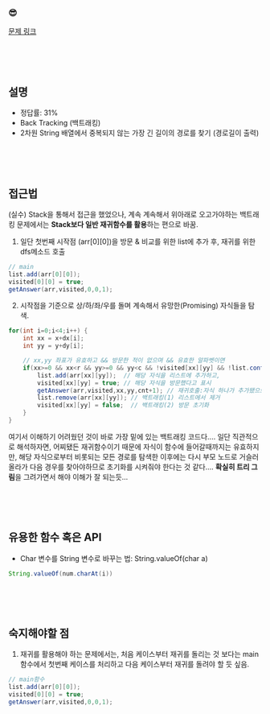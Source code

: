 

### &#128526;
[문제 링크](https://www.acmicpc.net/problem/1987)

<br>
<br>
<br>

## 설명
* 정답률: 31%
* Back Tracking (백트래킹)
* 2차원 String 배열에서 중복되지 않는 가장 긴 길이의 경로를 찾기 (경로길이 출력)


<br>
<br>
<br>

## 접근법
(실수) Stack을 통해서 접근을 했었으나, 계속 계속해서 위아래로 오고가야하는 백트래킹 문제에서는 **Stack보다 일반 재귀함수를 활용**하는 편으로 바꿈.<br>


1) 일단 첫번째 시작점 (arr[0][0])을 방문 & 비교를 위한 list<String>에 추가 후, 재귀를 위한 dfs메소드 호출
```java
// main
list.add(arr[0][0]);
visited[0][0] = true;
getAnswer(arr,visited,0,0,1);
```

2) 시작점을 기준으로 상/하/좌/우를 돌며 계속해서 유망한(Promising) 자식들을 탐색.
```java
for(int i=0;i<4;i++) {
  	int xx = x+dx[i];  
  	int	yy = y+dy[i];

    // xx,yy 좌표가 유효하고 && 방문한 적이 없으며 && 유효한 알파벳이면
  	if(xx>=0 && xx<r && yy>=0 && yy<c && !visited[xx][yy] && !list.contains(arr[xx][yy])) {
  		list.add(arr[xx][yy]);  // 해당 자식을 리스트에 추가하고,
  		visited[xx][yy] = true; // 해당 자식을 방문했다고 표시
  		getAnswer(arr,visited,xx,yy,cnt+1); // 재귀호출:자식 하나가 추가됐으므로 cnt+1
  		list.remove(arr[xx][yy]); // 백트래킹(1) 리스트에서 제거
  		visited[xx][yy] = false;  // 백트래킹(2) 방문 초기화
  	}
}
```
여기서 이해하기 어려웠던 것이 바로 가장 밑에 있는 백트래킹 코드다.... 
일단 직관적으로 해석하자면, 어찌됐든 재귀함수이기 때문에 자식이 함수에 들어갈때까지는 유효하지만, 해당 자식으로부터 비롯되는 모든 경로를 탐색한 이후에는 다시 부모 노드로 거슬러올라가
다음 경우를 찾아야하므로 초기화를 시켜줘야 한다는 것 같다.... **확실히 트리 그림**을 그려가면서 해야 이해가 잘 되는듯...



<br>
<br>
<br>

## 유용한 함수 혹은 API
* Char 변수를 String 변수로 바꾸는 법: String.valueOf(char a)
```JAVA
String.valueOf(num.charAt(i))
```

<br>
<br>
<br>

## 숙지해야할 점
1) 재귀를 활용해야 하는 문제에서는, 처음 케이스부터 재귀를 돌리는 것 보다는 main함수에서 첫번째 케이스를 처리하고 다음 케이스부터 재귀를 돌려야 할 듯 싶음.

```JAVA
// main함수
list.add(arr[0][0]);
visited[0][0] = true;
getAnswer(arr,visited,0,0,1);
```



<br>
<br>
<br>
